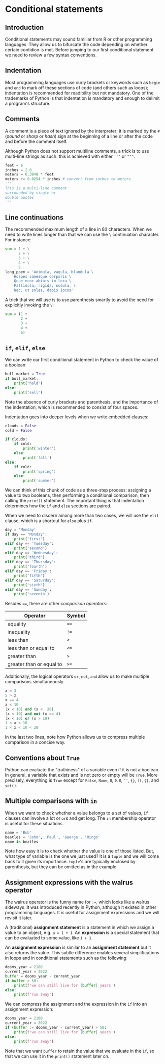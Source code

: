 # Conditional statements

## Introduction

Conditional statements may sound familiar from R or other programming languages. They allow us to bifurcate the code depending on whether certain contidion is met. Before jumping to our first conditional statement we need to review a few syntax conventions.

## Indentation

Most programming languages use curly brackets or keywords such as `begin` and `end` to mark off these sections of code (and others such as loops); indentation is recommended for readibility but not mandatory. One of the trademarks of Python is that indentation is mandatory and enough to delimit a program's structure.

## Comments

A comment is a piece of text ignored by the interpreter; it is marked by the `#` (_pound_ or _sharp_ or _hash_) sign at the beginning of a line or after the code and before the comment itself.

Although Python does not support multiline comments, a trick is to use multi-line strings as such: this is achieved with either `'''` or `"""`.

```Python
feet = 6
inches = 2.8 
meters = 0.3048 * feet
meters += 0.0254 * inches # convert from inches to meters
'''
This is a multi-line comment
surrounded by single or
double quotes 
'''
```

## Line continuations

The recommended maximum length of a line in 80 characters. When we need to write lines longer than that we can use the `\` continuation character. For instance:

```python
sum = 1 + \
      2 + \
      3 + \
      4 + \
      5
long_poem = 'Animula, vagula, blandula \
    Hospes comesque corporis \
    Quae nunc abibis in loca \
    Pallidula, rigida, nudula, \
    Nec, ut soles, dabis iocos'
```

A trick that we will use is to use parenthesis smartly to avoid the need for explicitly invoking the `\`:

```python
sum = (1 +
       2 +
       3 +
       4 +
       5)
```

## `if`, `elif`, `else`

We can write our first conditional statement in Python to check the value of a boolean:

```python
bull_market = True
if bull_market:
    print('hold')
else:
    print('sell')
```

Note the absence of curly brackets and parenthesis, and the importance of the indentation, which is recommended to consist of four spaces.

Indentation goes into deeper levels when we write embedded clauses:

```python
clouds = False
cold = False

if clouds:
    if cold:
        print('winter')
    else:
        print('fall')
else:
    if cold:
        print('spring')
    else:
        print('summer')
```

We can think of this chunk of code as a three-step process: assigning a value to two booleans, then performing a conditional comparison, then calling the `print()` statement. The important thing is that indentation determines how the `if` and `else` sections are paired.

When we need to discern among more than two cases, we will use the `elif` clause, which is a shortcut for `else` plus `if`.

```python
day = 'Monday'
if day == 'Monday':
    print('first')
elif day == 'Tuesday':
    print('second')
elif day == 'Wednesday':
    print('third')
elif day == 'Thursday':
    print('fourth')
elif day == 'Friday':
    print('fifth')
elif day == 'Saturday':
    print('sixth')
elif day == 'Sunday':
    print('seventh')
```

Besides `==`, there are other _comparison operators_:

| Operator | Symbol |
|----------|--------|
| equality | `==`|
| inequality | `!=`|
| less than | `<`|
| less than or equal to |`<=`|
| greater than | `>`|
| greater than or equal to |`>=`|

Additionally, the logical operators `or`, `not`, `and` allow us to make multiple comparisons simultaneously.

```python
x = 3
5 > x
x == 4
x < 10
(x < 10) and (x <  20)
(x < 10) and not (x == 4)
(x < 10) or (x > 10)
1 < x < 10
1 < x < 10 < 20
```

In the last two lines, note how Python allows us to compress multiple comparison in a concise way.

## Conventions about `True`

Python can evaluate the "truthiness" of a variable even if it is not a boolean. In general, a variable that exists and is not zero or empty will be `True`. More precisely, everything is `True` except for `False`, `None`, `0`, `0.0`, `''`, `{}`, `[]`, `{}`, and `set()`.

## Multiple comparisons with `in`

When we want to check whether a value belongs to a set of values, `if` clauses can involve a lot or `or`s and get long. The `in` membership operator is useful for these situations.

```python
name = 'Bob'
beatles = 'John', 'Paul', 'George', 'Ringo'
name in beatles 
```

Note how easy it is to check whether the value is one of those listed. But, what type of variable is the one we just used? It is a `tuple` and we will come back to it given its importance. `tuple`'s are typically enclosed by parenthesis, but they can be omitted as in the example.

## Assignment expressions with the walrus operator

The walrus operator is the funny name for `:=`, which looks like a walrus sideways. It was introduced recently in Python, although it existed in other programming languages. It is useful for assignment expressions and we will revisit it later.

A (traditional) **assignment statement** is a statement in which we assign a value to an object, e.g. `a = 1 + 1`. An **expression** is a special statement that can be evaluated to some value, like `1 + 1`.

An **assignment expression** is similar to an **assignment statement** but it also returns the value. This subtle difference enables several simplifications in loops and in conditional statements such as the following:

```python
dooms_year = 2100
current_year = 2022
buffer = dooms_year - current_year
if buffer > 50:
    print(f'we can still live for {buffer} years')
else:
    print(f'run away')
```

We can compress the assignment and the expression in the `if` into an assignment expression:

```python
dooms_year = 2100
current_year = 2022
if (buffer := dooms_year - current_year) > 50:
    print(f'we can still live for {buffer} years')
else:
    print(f'run away')
```

Note that we want `buffer` to retain the value that we evaluate in the `if`, so that we can use it in the `print()` statement later on.
